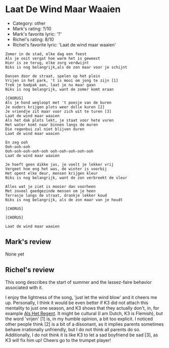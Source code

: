 # Laat De Wind Maar Waaien

 * Category: other
 * Mark's rating: ?/10
 * Mark's  favorite lyric: '?'
 * Richel's rating: 8/10
 * Richel's favorite lyric: 'Laat de wind maar waaien'

```
Zomer in de stad, elke dag een feest
Als je ooit vergat hoe warm het is geweest
Hier is ze terug, elke zorg verdwijnt
Niks is nog belangrijk,als de zon maar voor je schijnt

Dansen door de straat, spelen op het plein
Vrijen in het park, 't is mooi om jong te zijn [1]
Trek je badpak aan, laat je nu maar gaan
Niks is nog belangrijk, want de zomer komt eraan

[CHORUS]
Als je hond wegloopt met 't poesje van de buren
Je ouders krijgen plots weer dolle kuren [2]
Je vriendje zit maar voor zich uit te turen [3]
Laat de wind maar waaien
Als het dak plots lekt, je staat voor hete vuren
Het water komt naar binnen langs de muren
Die regenbui zal niet blijven duren
Laat de wind maar waaien

En zeg ooh
Ooh-ooh-ooh
Ooh-ooh-ooh-ooh-ooh ooh-ooh-ooh-ooh-ooh
Laat de wind maar waaien

Je hoeft geen dikke jas, je voelt je lekker vrij
Vergeet hoe eng het was, de winter is voorbij
Het opent elke deur, mensen krijgen kleur
Niks is nog belangrijk, want de zon verbreekt de sleur

Alles wat je ziet is mooier dan voorheen
Met zoveel goedgezinde mensen om je heen
Terrasje langs de straat, drankje lekker koud
Niks is nog belangrijk, als de zon maar van je houdt

[CHORUS]

[CHORUS]

Laat de wind maar waaien
```

## Mark's review

None yet

## Richel's review

This song describes the start of summer and the lassez-faire behavior associated with it.

I enjoy the lightness of the song, 'just let the wind blow' and it cheers me up. Personally, I think it would be
even better if K3 did not attach this mentality to just one season, and K3 shows that they actually don't, in, for example
[Als Het Regent](K3AlsHetRegent.md). It might be cultural (I am Dutch, K3 is Flemish), but the word 'vrijen' [1] is, in my
humble opinion, a bit too explicit. I noticed other people think [2] is a bit of a dissonant, as it implies
parents sometimes behave irrationally unfriendly, but I do not think all parents do so. Additionally, I do not think
it is like K3 to let a sad boyfriend be sad [3], as K3 will fix him up! Cheers go to the trumpet player!